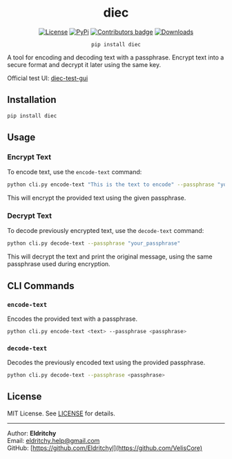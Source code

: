 
<div align="center">
  
# diec

[![License](https://img.shields.io/badge/License-MIT-blue)](https://github.com/VelisCore/diec#license)  [![PyPi](https://img.shields.io/badge/PyPi%20Link-FFFF00)](https://pypi.org/project/diec/)  <a href="https://github.com/VelisCore/diec/blob/master/CONTRIBUTING.md"> <img src="https://img.shields.io/github/contributors-anon/VelisCore/diec" alt="Contributors badge" /></a>  [![Downloads](https://static.pepy.tech/badge/diec)](https://pepy.tech/project/diec)

```pip install diec``` 

</div>

A tool for encoding and decoding text with a passphrase. Encrypt text into a secure format and decrypt it later using the same key.

Official test UI: [diec-test-gui](https://github.com/VelisCore/diec-test-gui)

## Installation

```bash
pip install diec
```

## Usage

### Encrypt Text

To encode text, use the `encode-text` command:

```bash
python cli.py encode-text "This is the text to encode" --passphrase "your_passphrase"
```

This will encrypt the provided text using the given passphrase.

### Decrypt Text

To decode previously encrypted text, use the `decode-text` command:

```bash
python cli.py decode-text --passphrase "your_passphrase"
```

This will decrypt the text and print the original message, using the same passphrase used during encryption.

## CLI Commands

### `encode-text`

Encodes the provided text with a passphrase.

```bash
python cli.py encode-text <text> --passphrase <passphrase>
```

### `decode-text`

Decodes the previously encoded text using the provided passphrase.

```bash
python cli.py decode-text --passphrase <passphrase>
```

## License

MIT License. See [LICENSE](LICENSE) for details.

---

Author: **Eldritchy**  
Email: [eldritchy.help@gmail.com](mailto:eldritchy.help@gmail.com)  
GitHub: [https://github.com/Eldritchyl](https://github.com/VelisCore)
